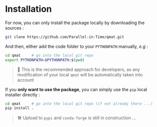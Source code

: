 
# Installation

For now, you can only install the package locally by downloading the sources :

```bash
git clone https://github.com/Parallel-in-Time/qmat.git
```

And then, either add the code folder to your `PYTHONPATH` manually, _e.g_ :

```bash
cd qmat     # go into the local git repo
export PYTHONPATH=$PYTHONPATH:$(pwd)
```

> 🔔 This is the recommended approach for developers, as any modification of your local `qmat` will be automatically taken into account

If you **only want to use the package**, you can simply use the `pip` local installer directly :

```bash
cd qmat     # go into the local git repo (if not already there ...)
pip install .
```

> 🛠️ Upload to `pypi` and `conda-forge` is still in construction ...

